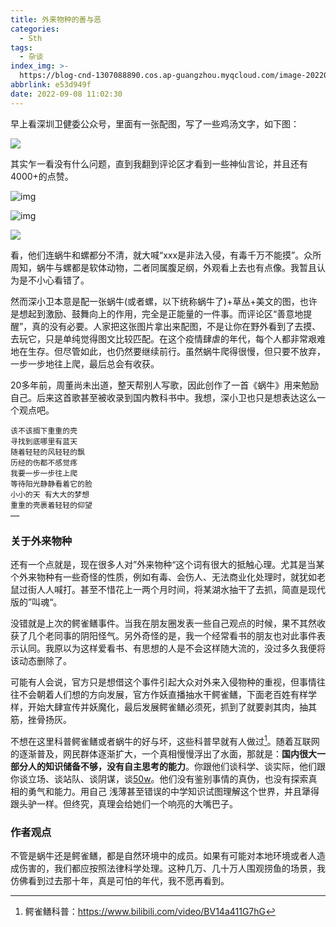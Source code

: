 ```yaml
---
title: 外来物种的善与恶
categories:
  - Sth
tags:
  - 杂谈
index_img: >-
  https://blog-cnd-1307088890.cos.ap-guangzhou.myqcloud.com/image-20220908095726605.png
abbrlink: e53d949f
date: 2022-09-08 11:02:30
---
```


<!-- more -->
<!-- categories:Dev、Ops、Study、Sth、News、work-->
<!-- tags: 
Python、MySQL、LeetCode、机器学习、Linux、Big Data、Java、BlockChain、Docker、Web 、分布式、
Maven、数据结构、JVM、JavaScript、Crontab、Shell、Ubuntu、VPN、NodeJS、String、VM、Hadoop、
Life、树莓派、Git、Hexo、算法、运维、网络、算法、电影、美学、写作、哲学、文档、绘画、前端、杂谈
 -->
早上看深圳卫健委公众号，里面有一张配图，写了一些鸡汤文字，如下图：



<img src="https://blog-cnd-1307088890.cos.ap-guangzhou.myqcloud.com/image-20220908095726605.png"  />

其实乍一看没有什么问题，直到我翻到评论区才看到一些神仙言论，并且还有4000+的点赞。

![img](https://blog-cnd-1307088890.cos.ap-guangzhou.myqcloud.com/image-20220908095936838.png)

![img](https://blog-cnd-1307088890.cos.ap-guangzhou.myqcloud.com/image-20220908100042502.png)

![](https://blog-cnd-1307088890.cos.ap-guangzhou.myqcloud.com/image-20220909091300411.png)



看，他们连蜗牛和螺都分不清，就大喊“xxx是非法入侵，有毒千万不能摸”。众所周知，蜗牛与螺都是软体动物，二者同属腹足纲，外观看上去也有点像。我暂且认为是不小心看错了。

然而深小卫本意是配一张蜗牛(或者螺，以下统称蜗牛了)+草丛+美文的图，也许是想起到激励、鼓舞向上的作用，完全是正能量的一件事。而评论区“善意地提醒”，真的没有必要。人家把这张图片拿出来配图，不是让你在野外看到了去摸、去玩它，只是单纯觉得图文比较匹配。在这个疫情肆虐的年代，每个人都非常艰难地在生存。但尽管如此，也仍然要继续前行。虽然蜗牛爬得很慢，但只要不放弃，一步一步地往上爬，最后总会有收获。

20多年前，周董尚未出道，整天帮别人写歌，因此创作了一首《蜗牛》用来勉励自己。后来这首歌甚至被收录到国内教科书中。我想，深小卫也只是想表达这么一个观点吧。

```
该不该搁下重重的壳
寻找到底哪里有蓝天
随着轻轻的风轻轻的飘
历经的伤都不感觉疼
我要一步一步往上爬
等待阳光静静看着它的脸
小小的天 有大大的梦想
重重的壳裹着轻轻的仰望
……
```



### 关于外来物种

还有一个点就是，现在很多人对”外来物种“这个词有很大的抵触心理。尤其是当某个外来物种有一些奇怪的性质，例如有毒、会伤人、无法商业化处理时，就犹如老鼠过街人人喊打。甚至不惜花上一两个月时间，将某湖水抽干了去抓，简直是现代版的”叫魂“。



没错就是上次的鳄雀鳝事件。当我在朋友圈发表一些自己观点的时候，果不其然收获了几个老同事的阴阳怪气。另外奇怪的是，我一个经常看书的朋友也对此事件表示认同。我原以为这样爱看书、有思想的人是不会这样随大流的，没过多久我便将该动态删除了。



可能有人会说，官方只是想借这个事件引起大众对外来入侵物种的重视，但事情往往不会朝着人们想的方向发展，官方作妖直播抽水干鳄雀鳝，下面老百姓有样学样，开始大肆宣传并妖魔化，最后发展鳄雀鳝必须死，抓到了就要剥其肉，抽其筋，挫骨扬灰。



不想在这里科普鳄雀鳝或者蜗牛的好与坏，这些科普早就有人做过[^1]。随着互联网的逐渐普及，网民群体逐渐扩大，一个真相慢慢浮出了水面，那就是：**国内很大一部分人的知识储备不够，没有自主思考的能力**。你跟他们谈科学、谈实际，他们跟你谈立场、谈站队、谈阴谋，谈[50w](https://www.baike.com/wikiid/7037727633761654020?prd=mobile&view_id=4w28pc7jars000)。他们没有鉴别事情的真伪，也没有探索真相的勇气和能力。用自己
浅薄甚至错误的中学知识试图理解这个世界，并且犟得跟头驴一样。但终究，真理会给她们一个响亮的大嘴巴子。



### 作者观点

不管是蜗牛还是鳄雀鳝，都是自然环境中的成员。如果有可能对本地环境或者人造成伤害的，我们都应按照法律科学处理。这种几万、几十万人围观捞鱼的场景，我仿佛看到过去那十年，真是可怕的年代，我不愿再看到。



[^1]: 鳄雀鳝科普：https://www.bilibili.com/video/BV14a411G7hG
